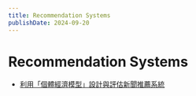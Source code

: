 ```yaml
---
title: Recommendation Systems
publishDate: 2024-09-20
---
```


# Recommendation Systems

- [利用「個體經濟模型」設計與評估新聞推薦系統](https://taweihuang.hpd.io/2020/07/01/personalization-microecon/)
